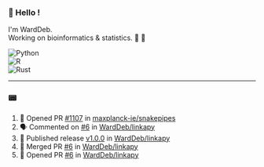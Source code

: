 ### :robot: Hello !

I'm WardDeb.  
Working on bioinformatics & statistics. 🧬 🧪  

![Python](https://img.shields.io/badge/python-3670A0?style=for-the-badge&logo=python&logoColor=ffdd54)  
![R](https://img.shields.io/badge/r-%23276DC3.svg?style=for-the-badge&logo=r&logoColor=white)  
![Rust](https://img.shields.io/badge/rust-%23000000.svg?style=for-the-badge&logo=rust&logoColor=white)  

---

### :pager:

<!--START_SECTION:activity-->
1. 💪 Opened PR [#1107](https://github.com/maxplanck-ie/snakepipes/pull/1107) in [maxplanck-ie/snakepipes](https://github.com/maxplanck-ie/snakepipes)
2. 🗣 Commented on [#6](https://github.com/WardDeb/linkapy/pull/6#issuecomment-3121587113) in [WardDeb/linkapy](https://github.com/WardDeb/linkapy)
3. 🚀 Published release [v1.0.0](https://github.com/WardDeb/linkapy/releases/tag/v1.0.0) in [WardDeb/linkapy](https://github.com/WardDeb/linkapy)
4. 🎉 Merged PR [#6](https://github.com/WardDeb/linkapy/pull/6) in [WardDeb/linkapy](https://github.com/WardDeb/linkapy)
5. 💪 Opened PR [#6](https://github.com/WardDeb/linkapy/pull/6) in [WardDeb/linkapy](https://github.com/WardDeb/linkapy)
<!--END_SECTION:activity-->

